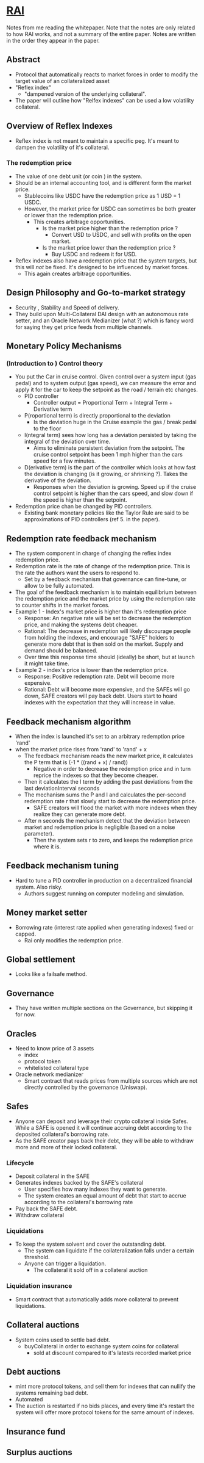 # [RAI](https://raw.githubusercontent.com/reflexer-labs/whitepapers/master/English/rai-english.pdf)

Notes from me reading the whitepaper. Note that the notes are only related to how RAI works, and not a summary of the entire paper. Notes are written in the order they appear in the paper.

## Abstract
- Protocol that automatically reacts to market forces in order to modify the target value of an collateralized asset
- "Reflex index"
  - "dampened version of the underlying collateral".
- The paper will outline how "Relfex indexes" can be used a low volatility collateral.

## Overview of Reflex Indexes
- Reflex index is not meant to maintain a specific peg. It's meant to dampen the volatility of it's collateral.

### The redemption price
- The value of one debt unit (or coin ) in the system.
- Should be an internal accounting tool, and is different form the market price.
  - Stablecoins like USDC have the redemption price as 1 USD = 1 USDC. 
  - However, the market price for USDC can sometimes be both greater or lower than the redemption price.
    - This creates arbitrage opportunities. 
      - Is the market price higher than the redemption price ? 
        - Convert USD to USDC, and sell with profits on the open market.
      - Is the market price lower than the redemption price ?
        - Buy USDC and redeem it for USD. 
- Reflex indexes also have a redemption price that the system targets, but this will *not* be fixed. It's designed to be influenced by market forces.
  - This again creates arbitrage opportunities. 

## Design Philosophy and Go-to-market strategy
- Security , Stability and Speed of delivery.
- They build upon Multi-Collateral DAI design with an autonomous rate setter, and an Oracle Network Medianizer (what ?) which is fancy word for saying they get price feeds from multiple channels.

## Monetary Policy Mechanisms

### (Introduction to ) Control theory
- You put the Car in cruise control. Given control over a system input (gas pedal) and to system output (gas speed), we can measure the error and apply it for the car to keep the setpoint as the road / terrain etc changes.
  - PID controller
    - Controller output = Proportional Term + Integral Term + Derivative term
  - P(roportional term) is directly proportional to the deviation
    - Is the deviation huge in the Cruise example the gas / break pedal to the floor
  - I(ntegral term) sees how long has a deviation persisted by taking the integral of the deviation over time. 
    - Aims to eliminate persistent deviation from the setpoint. The cruise control setpoint has been 1 mph higher than the cars speed for a few minutes.
  - D(erivative term) is the part of the controller which looks at how fast the deviation is changing (is it growing, or shrinking ?). Takes the derivative of the deviation.
    - Responses when the deviation is growing. Speed up if the cruise control setpoint is higher than the cars speed, and slow down if the speed is higher than the setpoint.
- Redemption price chan be changed by PID controllers.
    - Existing bank monetary policies like the Taylor Rule are said to be approximations of PID controllers (ref 5. in the paper). 

## Redemption rate feedback mechanism
- The system component in charge of changing the reflex index redemption price.
- Redemption rate is the rate of change of the redemption price. This is the rate the authors want the users to respond to. 
  - Set by a feedback mechanism that governance can fine-tune, or allow to be fully automated.
- The goal of the feedback mechanism is to maintain equilibrium between the redemption price and the market price by using the redemption rate to counter shifts in the market forces.
- Example 1 - Index's market price is higher than it's redemption price
    - Response: An negative rate will be set to decrease the redemption price, and making the systems debt cheaper.
    - Rational: The decrease in redemption will likely discourage people from holding the indexes, and encourage "SAFE" holders to generate more debt that is then sold on the market. Supply and demand should be balanced.
    - Over time this response time should (ideally) be short, but at launch it might take time.
-  Example 2 - index's price is lower than the redemption price. 
   -  Response: Positive redemption rate. Debt will become more expensive.
   - Rational: Debt will become more expensive, and the SAFEs will go down, SAFE creators will pay back debt. Users start to hoard indexes with the expectation that they will increase in value.

## Feedback mechanism algorithm
- When the index is launched it's set to an arbitrary redemption price 'rand'
- when the market price rises from 'rand' to 'rand' + x
  - The feedback mechanism reads the new market price, it calculates the P term that is (-1 * ((rand + x) / rand))
    - Negative in order to decrease the redemption price and in turn reprice the indexes so that they become cheaper.
  - Then it calculates the I term by adding the past deviations from the last deviationInterval seconds
  - The mechanism sums the P and I and calculates the per-second redemption rate r that slowly start to decrease the redemption price.
    - SAFE creators will flood the market with more indexes when they realize they can generate more debt.
  - After n seconds the mechanism detect that the deviation between market and redemption price is negligible (based on a noise parameter).
    - Then the system sets r to zero, and keeps the redemption price where it is.

## Feedback mechanism tuning
- Hard to tune a PID controller in production on a decentralized financial system. Also risky.
  - Authors suggest running on computer modeling and simulation.

## Money market setter
- Borrowing rate (interest rate applied when generating indexes) fixed or capped. 
  - Rai only modifies the redemption price.


## Global settlement
- Looks like a failsafe method. 

## Governance
- They have written multiple sections on the Governance, but skipping it for now.

## Oracles
- Need to know price of 3 assets
  - index
  - protocol token
  - whitelisted collateral type
- Oracle network medianizer
  - Smart contract that reads prices from multiple sources which are not directly controlled by the governance (Uniswap). 

## Safes
- Anyone can deposit and leverage their crypto collateral inside Safes. While a SAFE is opened it will continue accruing debt according to the deposited collateral's borrowing rate.
- As the SAFE creator pays back their debt, they will be able to withdraw more and more of their locked collateral.

### Lifecycle
- Deposit collateral in the SAFE
- Generates indexes backed by the SAFE's collateral
  - User specifies how many indexes they want to generate.
  - The system creates an equal amount of debt that start to accrue according to the collateral's borrowing rate
- Pay back the SAFE debt.
- Withdraw collateral

### Liquidations
- To keep the system solvent and cover the outstanding debt.
  - The system can liquidate if the collateralization falls under a certain threshold.
  - Anyone can trigger a liquidation.
    - The collateral it sold off in a collateral auction
### Liquidation insurance
- Smart contract that automatically adds more collateral to prevent liquidations.

## Collateral auctions
- System coins used to settle bad debt.
  - buyCollateral in order to exchange system coins for collateral
    - sold at discount compared to it's latests recorded market price

## Debt auctions
- mint more protocol tokens, and sell them for indexes that can nullify the systems remaining bad debt.
- Automated
- The auction is restarted if no bids places, and every time it's restart the system will offer more protocol tokens for the same amount of indexes.

## Insurance fund

## Surplus auctions






































